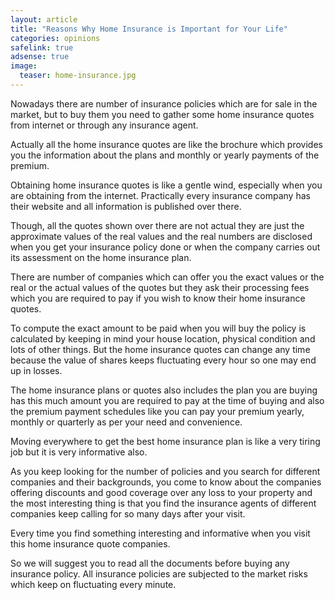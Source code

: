 ```yaml
---
layout: article
title: "Reasons Why Home Insurance is Important for Your Life"
categories: opinions
safelink: true
adsense: true
image:
  teaser: home-insurance.jpg
---
```


Nowadays there are number of insurance policies which are for sale in the market, but to buy them you need to gather some home insurance quotes from internet or through any insurance agent. 

Actually all the home insurance quotes are like the brochure which provides you the information about the plans and monthly or yearly payments of the premium.

Obtaining home insurance quotes is like a gentle wind, especially when you are obtaining from the internet. Practically every insurance company has their website and all information is published over there. 

Though, all the quotes shown over there are not actual they are just the approximate values of the real values and the real numbers are disclosed when you get your insurance policy done or when the company carries out its assessment on the home insurance plan.

There are number of companies which can offer you the exact values or the real or the actual values of the quotes but they ask their processing fees which you are required to pay if you wish to know their home insurance quotes. 

To compute the exact amount to be paid when you will buy the policy is calculated by keeping in mind your house location, physical condition and lots of other things. But the home insurance quotes can change any time because the value of shares keeps fluctuating every hour so one may end up in losses.

The home insurance plans or quotes also includes the plan you are buying has this much amount you are required to pay at the time of buying and also the premium payment schedules like you can pay your premium yearly, monthly or quarterly as per your need and convenience. 

Moving everywhere to get the best home insurance plan is like a very tiring job but it is very informative also. 

As you keep looking for the number of policies and you search for different companies and their backgrounds, you come to know about the companies offering discounts and good coverage over any loss to your property and the most interesting thing is that you find the insurance agents of different companies keep calling for so many days after your visit. 

Every time you find something interesting and informative when you visit this home insurance quote companies. 

So we will suggest you to read all the documents before buying any insurance policy. All insurance policies are subjected to the market risks which keep on fluctuating every minute.
